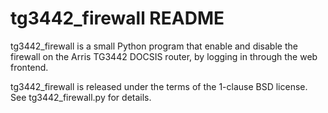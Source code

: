 tg3442_firewall README
======================

tg3442_firewall is a small Python program that enable and disable the firewall
on the Arris TG3442 DOCSIS router, by logging in through the web frontend.

tg3442_firewall is released under the terms of the 1-clause BSD license.
See tg3442_firewall.py for details.
